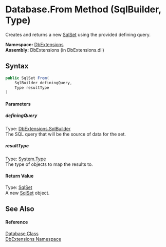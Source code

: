 Database.From Method (SqlBuilder, Type)
=======================================
Creates and returns a new [SqlSet][1] using the provided defining query.

**Namespace:** [DbExtensions][2]  
**Assembly:** DbExtensions (in DbExtensions.dll)

Syntax
------

```csharp
public SqlSet From(
	SqlBuilder definingQuery,
	Type resultType
)
```

#### Parameters

##### *definingQuery*
Type: [DbExtensions.SqlBuilder][3]  
The SQL query that will be the source of data for the set.

##### *resultType*
Type: [System.Type][4]  
The type of objects to map the results to.

#### Return Value
Type: [SqlSet][1]  
A new [SqlSet][1] object.

See Also
--------

#### Reference
[Database Class][5]  
[DbExtensions Namespace][2]  

[1]: ../SqlSet/README.md
[2]: ../README.md
[3]: ../SqlBuilder/README.md
[4]: http://msdn.microsoft.com/en-us/library/42892f65
[5]: README.md